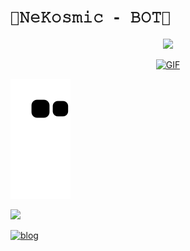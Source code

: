 # `👑𝙽𝚎𝙺𝚘𝚜𝚖𝚒𝚌 - 𝙱𝙾𝚃👑`
<p align="center"> 
  <a href="https://github.com/NeKosmic-NK"><img src="http://readme-typing-svg.herokuapp.com?font=mono&size=17&duration=4000&color=F7B11B&center=falso&vCenter=falso&lines=Hola-Bienvenido-a-mi-perfil++%F0%9F%90%88;Espero-que-estes-bien.+%F0%9F%92%96" height="90px"
</p>
<p align="center">
<img src="https://raw.githubusercontent.com/NeKosmic-NK/NeKosmic-BOT-MD/master/media2/readme.img.jpg" alt="GIF" width="400" height="420"/>
</p>
  
![Snake animation](https://github.com/GataNina-Li/GataNina-Li/blob/output/github-contribution-grid-snake.svg)
</div>
  
<a href="https://instagram.com/gata_dios" target="_blank"><img src="https://img.shields.io/badge/-Instagram-%23E4405F?style=for-the-badge&logo=instagram&logoColor=white" target="_blank"></a>

[![blog](https://img.shields.io/badge/YouTube-FF0000?style=for-the-badge&logo=youtube&logoColor=white)
](https://youtube.com/channel/UCpNU4eY7eiI0ve05CssjdbA)
